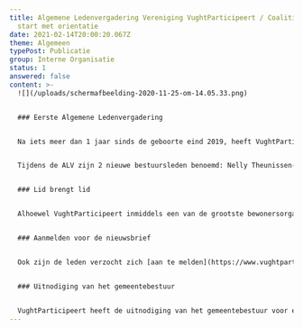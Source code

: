 ```yaml
---
title: Algemene Ledenvergadering Vereniging VughtParticipeert / Coalitie van
  start met orientatie
date: 2021-02-14T20:00:20.067Z
theme: Algemeen
typePost: Publicatie
group: Interne Organisatie
status: 1
answered: false
content: >-
  ![](/uploads/schermafbeelding-2020-11-25-om-14.05.33.png)


  ### Eerste Algemene Ledenvergadering


  Na iets meer dan 1 jaar sinds de geboorte eind 2019, heeft VughtParticipeert haar eerste Algemene Ledenvergadering (ALV) gehouden. De ALV vond plaats via Zoom als gevolg van de beperkingen door het coronavirus.


  Tijdens de ALV zijn 2 nieuwe bestuursleden benoemd: Nelly Theunissen-Zwartjes en Frans Bos. Nelly wordt de nieuwe secretaris en Frans penningmeester. In verband met het vertrek van Maaike Dautzenberg, wordt Philip Helmer de nieuwe voorzitter. Maaike Dautzenberg heeft te kennen gegeven na een vliegende en succesvolle start van de vereniging zich weer op haar professionele carrière te willen concentreren. 


  ### Lid brengt lid


  Alhoewel VughtParticipeert inmiddels een van de grootste bewonersorganisaties in Vught is, zijn de leden van VughtParticipeert opgeroepen ieder een nieuw lid [aan te brengen](https://www.vughtparticipeert.nl/member#main) om daarmee het ledenaantal te verdubbelen. Hoe meer leden, hoe geloofwaardiger onze gesprekken en communicaties.


  ### Aanmelden voor de nieuwsbrief


  Ook zijn de leden verzocht zich [aan te melden](https://www.vughtparticipeert.nl/newsletter#main) voor de nieuwsbrief. De nieuwsbrief is ook voor niet leden en kent inmiddels een grote groep ontvangers met zowel bewoners als bestuurders en politici.


  ### Uitnodiging van het gemeentebestuur


  VughtParticipeert heeft de uitnodiging van het gemeentebestuur voor een eerste kennismaking met plezier aangenomen. Deze kennismaking vindt plaats als onderdeel van de eerste 100 dagen orientatie van de nieuwe coalitie. VughtParticipeert zal tijdens deze bijeenkomst haar kernwaarden inbrengen: transparantie, participatie en zuivere besluitvorming. Het coalitieakkoord wekt wat deze aspecten betreft hoge verwachtingen. Wij zullen u op de hoogte houden van de ontwikkelingen.
---
```

